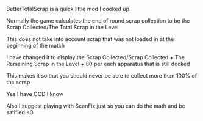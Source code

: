 BetterTotalScrap is a quick little mod I cooked up.

Normally the game calculates the end of round scrap collection to be the Scrap Collected/The Total Scrap in the Level

This does not take into account scrap that was not loaded in at the beginning of the match

I have changed it to display the Scrap Collected/Scrap Collected + The Remaining Scrap in the Level + 80 per each apparatus that is still docked

This makes it so that you should never be able to collect more than 100% of the scrap

Yes I have OCD I know

Also I suggest playing with ScanFix just so you can do the math and be satified <3
